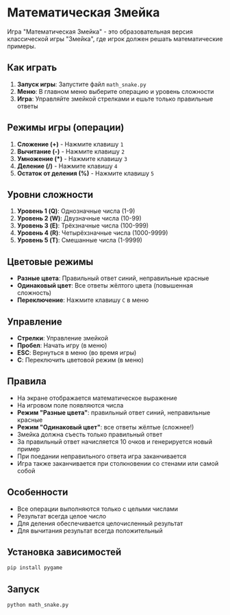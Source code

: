 # Математическая Змейка

Игра "Математическая Змейка" - это образовательная версия классической игры "Змейка", где игрок должен решать математические примеры.

## Как играть

1. **Запуск игры**: Запустите файл `math_snake.py`
2. **Меню**: В главном меню выберите операцию и уровень сложности
3. **Игра**: Управляйте змейкой стрелками и ешьте только правильные ответы

## Режимы игры (операции)

1. **Сложение (+)** - Нажмите клавишу `1`
2. **Вычитание (-)** - Нажмите клавишу `2`  
3. **Умножение (*)** - Нажмите клавишу `3`
4. **Деление (/)** - Нажмите клавишу `4`
5. **Остаток от деления (%)** - Нажмите клавишу `5`

## Уровни сложности

1. **Уровень 1 (Q)**: Однозначные числа (1-9)
2. **Уровень 2 (W)**: Двузначные числа (10-99)
3. **Уровень 3 (E)**: Трёхзначные числа (100-999)
4. **Уровень 4 (R)**: Четырёхзначные числа (1000-9999)
5. **Уровень 5 (T)**: Смешанные числа (1-9999)

## Цветовые режимы

- **Разные цвета**: Правильный ответ синий, неправильные красные
- **Одинаковый цвет**: Все ответы жёлтого цвета (повышенная сложность)
- **Переключение**: Нажмите клавишу `C` в меню

## Управление

- **Стрелки**: Управление змейкой
- **Пробел**: Начать игру (в меню)
- **ESC**: Вернуться в меню (во время игры)
- **C**: Переключить цветовой режим (в меню)

## Правила

- На экране отображается математическое выражение
- На игровом поле появляются числа
- **Режим "Разные цвета"**: правильный ответ синий, неправильные красные
- **Режим "Одинаковый цвет"**: все ответы жёлтые (сложнее!)
- Змейка должна съесть только правильный ответ
- За правильный ответ начисляется 10 очков и генерируется новый пример
- При поедании неправильного ответа игра заканчивается
- Игра также заканчивается при столкновении со стенами или самой собой

## Особенности

- Все операции выполняются только с целыми числами
- Результат всегда целое число
- Для деления обеспечивается целочисленный результат
- Для вычитания результат всегда положительный

## Установка зависимостей

```bash
pip install pygame
```

## Запуск

```bash
python math_snake.py
```
